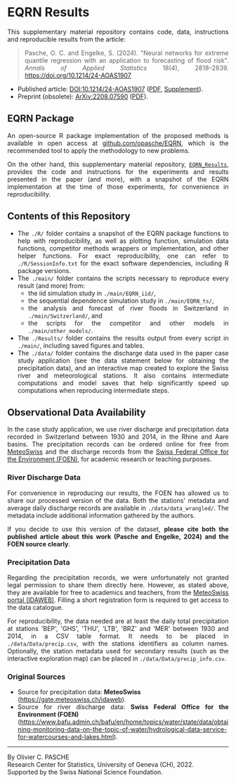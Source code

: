 # EQRN Results

<style>p {text-align: justify}</style>
<style>ul {text-align: justify}</style>

This supplementary material repository contains code, data, instructions and reproducible results from the article:

> Pasche, O. C. and Engelke, S. (2024). "Neural networks for extreme quantile regression with an application to forecasting of flood risk". <i>Annals of Applied Statistics</i> 18(4), 2818–2839. https://doi.org/10.1214/24-AOAS1907 

- Published article: [DOI:10.1214/24-AOAS1907](https://doi.org/10.1214/24-AOAS1907) ([PDF](https://raw.githubusercontent.com/opasche/EQRN_Results/main/article/24-AOAS1907.pdf), [Supplement](https://raw.githubusercontent.com/opasche/EQRN_Results/main/article/aoas1907suppa.pdf)). 
- Preprint (obsolete): [ArXiv:2208.07590](https://arxiv.org/abs/2208.07590) ([PDF](https://arxiv.org/pdf/2208.07590)). 


## EQRN Package

An open-source R package implementation of the proposed methods is available in open access at [github.com/opasche/EQRN](https://github.com/opasche/EQRN), which is the recommended tool to apply the methodology to new problems. 

On the other hand, this supplementary material repository, [`EQRN_Results`](https://github.com/opasche/EQRN_Results), provides the code and instructions for the experiments and results presented in the paper (and more), with a snapshot of the EQRN implementation at the time of those experiments, for convenience in reproducibility. 


## Contents of this Repository

- The `./R/` folder contains a snapshot of the EQRN package functions to help with reproducibility, as well as plotting function, simulation data functions, competitor methods wrappers or implementation, and other helper functions. 
For exact reproducibility, one can refer to `./R/SessionInfo.txt` for the exact software dependencies, including R package versions.
- The `./main/` folder contains the scripts necessary to reproduce every result (and more) from:
	- the iid simulation study in `./main/EQRN_iid/`,
	- the sequential dependence simulation study in `./main/EQRN_ts/`,
	- the analysis and forecast of river floods in Switzerland in `./main/Switzerland/`, and
	- the scripts for the competitor and other models in `./main/other_models/`.
- The `./Results/` folder contains the results output from every script in `./main/`, including saved figures and tables.
- The `./data/` folder contains the discharge data used in the paper case study application (see the data statement below for obtaining the precipitation data), and an interactive map created to explore the Swiss river and meteorological stations. It also contains intermediate computations and model saves that help significantly speed up computations when reproducing intermediate steps.


## Observational Data Availability

In the case study application, we use river discharge and precipitation data recorded in Switzerland between 1930 and 2014, in the Rhine and Aare basins. The precipitation records can be ordered online for free from [MeteoSwiss](https://gate.meteoswiss.ch/idaweb) and the discharge records from the [Swiss Federal Office for the Environment (FOEN)](https://www.bafu.admin.ch/bafu/en/home/topics/water/state/data/obtaining-monitoring-data-on-the-topic-of-water/hydrological-data-service-for-watercourses-and-lakes.html), for academic research or teaching purposes.

### River Discharge Data

For convenience in reproducing our results, the FOEN has allowed us to share our processed version of the data. Both the stations' metadata and average daily discharge records are available in `./data/data_wrangled/`. The metadata include additional information gathered by the authors. 

If you decide to use this version of the dataset, **please cite both the published article about this work (Pasche and Engelke, 2024) and the FOEN source clearly**.

### Precipitation Data

Regarding the precipitation records, we were unfortunately not granted legal permission to share them directly here. However, as stated above, they are available for free to academics and teachers, from the [MeteoSwiss portal (IDAWEB)](https://gate.meteoswiss.ch/idaweb). Filling a short registration form is required to get access to the data catalogue.

For reproducibility, the data needed are at least the daily total precipitation at stations 'BEP', 'GHS', 'THU', 'LTB', 'BRZ' and 'MER' between 1930 and 2014, in a CSV table format. It needs to be placed in `./data/Data/precip.csv`, with the stations identifiers as column names. Optionally, the station metadata used for secondary results (such as the interactive exploration map) can be placed in `./data/Data/precip_info.csv`.

### Original Sources

- Source for precipitation data: **MeteoSwiss**  
(<https://gate.meteoswiss.ch/idaweb>). 
- Source for river discharge data: **Swiss Federal Office for the Environment (FOEN)**  
(<https://www.bafu.admin.ch/bafu/en/home/topics/water/state/data/obtaining-monitoring-data-on-the-topic-of-water/hydrological-data-service-for-watercourses-and-lakes.html>).


____

By Olivier C. PASCHE  
Research Center for Statistics, University of Geneva (CH), 2022.  
Supported by the Swiss National Science Foundation.  

